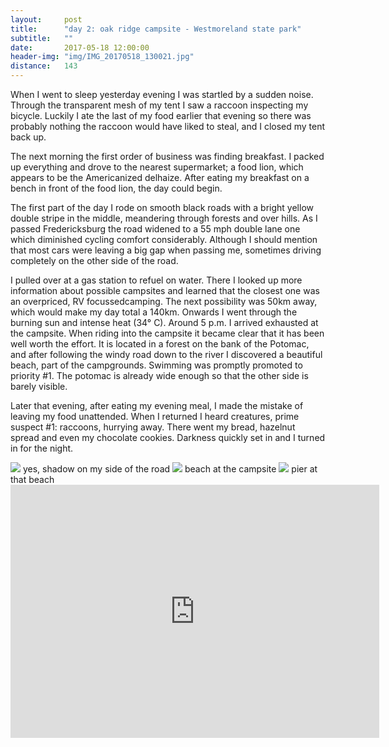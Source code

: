 ```yaml
---
layout:     post
title:      "day 2: oak ridge campsite - Westmoreland state park"
subtitle:   ""
date:       2017-05-18 12:00:00
header-img: "img/IMG_20170518_130021.jpg"
distance:   143
---
```


When I went to sleep yesterday evening I was startled by a sudden noise.
Through the transparent mesh of my tent I saw a raccoon inspecting my bicycle.
Luckily I ate the last of my food earlier that evening so there was probably nothing the raccoon would have liked to steal, and I closed my tent back up.

The next morning the first order of business was finding breakfast.
I packed up everything and drove to the nearest supermarket; a food lion, which appears to be the Americanized delhaize.
After eating my breakfast on a bench in front of the food lion, the day could begin.

The first part of the day I rode on smooth black roads with a bright yellow double stripe in the middle, meandering through forests and over hills.
As I passed Fredericksburg the road widened to a 55 mph double lane one which diminished cycling comfort considerably.
Although I should mention that most cars were leaving a big gap when passing me, sometimes driving completely on the other side of the road.

I pulled over at a gas station to refuel on water.
There I looked up more information about possible campsites and learned that the closest one was an overpriced, RV focussedcamping.
The next possibility was 50km away, which would make my day total a 140km.
Onwards I went through the burning sun and intense heat (34° C).
Around 5 p.m. I arrived exhausted at the campsite.
When riding into the campsite it became clear that it has been well worth the effort.
It is located in a forest on the bank of the Potomac, and after following the windy road down to the river I discovered a beautiful beach, part of the campgrounds.
Swimming was promptly promoted to priority #1.
The potomac is already wide enough so that the other side is barely visible.

Later that evening, after eating my evening meal, I made the mistake of leaving my food unattended.
When I returned I heard creatures, prime suspect #1: raccoons, hurrying away.
There went my bread, hazelnut spread and even my chocolate cookies.
Darkness quickly set in and I turned in for the night.

<img src="{{ site.baseurl }}/img/IMG_20170518_143157.jpg">
<span class="caption text-muted">yes, shadow on my side of the road</span>


<img src="{{ site.baseurl }}/img/IMG_20170518_171758.jpg">
<span class="caption text-muted">beach at the campsite</span>


<img src="{{ site.baseurl }}/img/IMG_20170518_171821.jpg">
<span class="caption text-muted">pier at that beach</span>


<iframe height='405' width='590' frameborder='0' allowtransparency='true' scrolling='no' src='https://www.strava.com/activities/994769478/embed/3cc489c02010635836ddcdea57862ff5ddd33dca'></iframe>